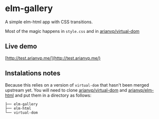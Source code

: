 # elm-gallery
A simple elm-html app with CSS transitions.


Most of the magic happens in `style.css` and in [arianvp/virtual-dom](https://github.com/arianvp/virtual-dom) 

## Live demo
[http://test.arianvp.me/](http://test.arianvp.me/)


## Instalations notes

Because this relies on a version of `virtual-dom` that hasn't been merged upstream yet. You will need to clone [arianvp/virtual-dom](https://github.com/arianvp/virtual-dom/tree/transitions)  and [arianvp/elm-html](https://github.com/arianvp/elm-html) and put them in a directory as follows:

    ├── elm-gallery
    ├── elm-html
    └── virtual-dom
